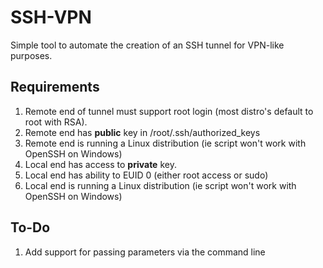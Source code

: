 # SSH-VPN

Simple tool to automate the creation of an SSH tunnel for VPN-like purposes.

## Requirements

1. Remote end of tunnel must support root login (most distro's default to root with RSA).
1. Remote end has __public__ key in /root/.ssh/authorized_keys
1. Remote end is running a Linux distribution (ie script won't work with OpenSSH on Windows)
1. Local end has access to __private__ key.
1. Local end has ability to EUID 0 (either root access or sudo)
1. Local end is running a Linux distribution (ie script won't work with OpenSSH on Windows)

## To-Do

1. Add support for passing parameters via the command line
